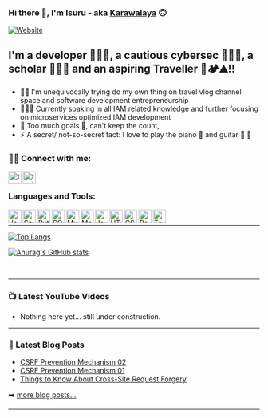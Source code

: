 ### Hi there 🙌, I'm Isuru - aka [Karawalaya][website] 🙃

[![Website](https://img.shields.io/website?label=tasiee.com&style=for-the-badge&url=https%3A%2F%2Ftasiee.com)](https://www.tasiee.com/)

## I'm a developer 🧑🏻‍💻, a cautious cybersec 🕵🏻‍♂️, a scholar 👨🏻‍🎓 and an aspiring Traveller 🧳🏕⛰!!

- 🏂🏻  I'm unequivocally trying do my own thing on travel vlog channel space and software development entrepreneurship
- 🧑🏻‍💻  Currently soaking in all IAM related knowledge and further focusing on microservices optimized IAM development
- 🥅  Too much goals 🎯, can't keep the count,
- ⚡  A secret/ not-so-secret fact: I love to play the piano 🎹 and guitar 🎸 🎼

### 🤙🏼 Connect with me:
[<img align="left" alt="tasiee.com" width="26px" src="https://img.icons8.com/external-justicon-lineal-color-justicon/64/000000/external-coding-responsive-web-design-justicon-lineal-color-justicon-3.png" />][website]
[<img align="left" alt="tasiee.com" width="26px" src="https://img.icons8.com/dusk/48/000000/linkedin.png" />][linkedin]

<br/>

### Languages and Tools:
<img align="left" alt="Java" width="26px" src="https://img.icons8.com/dusk/64/000000/java-coffee-cup-logo.png" />
<img align="left" alt="Spring" width="26px" src="https://img.icons8.com/color/48/000000/spring-logo.png" />
<img align="left" alt="Python" width="26px" src="https://img.icons8.com/dusk/64/000000/python.png" />
<img align="left" alt="SQL" width="26px" src="https://img.icons8.com/external-wanicon-two-tone-wanicon/64/000000/external-sql-server-big-data-wanicon-two-tone-wanicon.png" />
<img align="left" alt="MySql" width="26px" src="https://img.icons8.com/color/48/000000/mysql-logo.png" />
<img align="left" alt="MongoDB" width="26px" src="https://img.icons8.com/color/48/000000/mongodb.png" />
<img align="left" alt="JavaScript" width="26px" src="https://img.icons8.com/dusk/64/000000/javascript-logo.png" />
<img align="left" alt="HTML" width="26px" src="https://img.icons8.com/color/48/000000/html-5--v1.png" />
<img align="left" alt="CSS" width="26px" src="https://img.icons8.com/dusk/64/000000/css3.png" />
<img align="left" alt="Raspberry Pi" width="26px" src="https://img.icons8.com/color/48/000000/raspberry-pi.png" />
<img align="left" alt="Tensorflow" width="26px" src="https://img.icons8.com/color/48/000000/tensorflow.png" />
<br />

---
[![Top Langs](https://github-readme-stats.vercel.app/api/top-langs/?username=isurusamarasekara&layout=compact&theme=tokyonight)](https://github.com/anuraghazra/github-readme-stats)

[![Anurag's GitHub stats](https://github-readme-stats.vercel.app/api?username=isurusamarasekara&count_private=true&show_icons=true&theme=tokyonight)](https://github.com/anuraghazra/github-readme-stats)


<br />

---

### 📺 Latest YouTube Videos

<!-- YOUTUBE:START -->
- Nothing here yet... still under construction.
<!-- YOUTUBE:END -->

---

### 📕 Latest Blog Posts

<!-- BLOG-POST-LIST:START -->
- [CSRF Prevention Mechanism 02](https://isurusamarasekara.medium.com/csrf-prevention-mechanism-02-1be3020008d0)
- [CSRF Prevention Mechanism 01](https://isurusamarasekara.medium.com/csrf-prevention-mechanism-01-fec9ab0e74b0)
- [Things to Know About Cross-Site Request Forgery](https://isurusamarasekara.medium.com/things-to-know-about-cross-site-request-forgery-fe043ad05c2f)
<!-- BLOG-POST-LIST:END -->

➡️  [more blog posts...](https://isurusamarasekara.medium.com/)

---

[website]: https://www.tasiee.com
[linkedin]: https://lk.linkedin.com/in/isurudananjayasamarasekara
